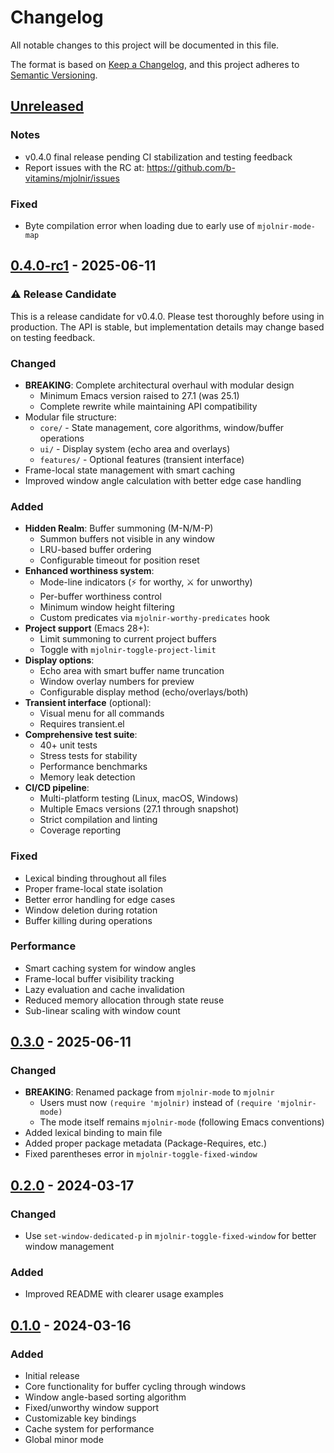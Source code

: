 # Changelog
All notable changes to this project will be documented in this file.

The format is based on [Keep a Changelog](https://keepachangelog.com/en/1.0.0/),
and this project adheres to [Semantic Versioning](https://semver.org/spec/v2.0.0.html).

## [Unreleased]
### Notes
- v0.4.0 final release pending CI stabilization and testing feedback
- Report issues with the RC at: https://github.com/b-vitamins/mjolnir/issues
### Fixed
- Byte compilation error when loading due to early use of `mjolnir-mode-map`

## [0.4.0-rc1] - 2025-06-11
### ⚠️ Release Candidate
This is a release candidate for v0.4.0. Please test thoroughly before using in production.
The API is stable, but implementation details may change based on testing feedback.

### Changed
- **BREAKING**: Complete architectural overhaul with modular design
  - Minimum Emacs version raised to 27.1 (was 25.1)
  - Complete rewrite while maintaining API compatibility
- Modular file structure:
  - `core/` - State management, core algorithms, window/buffer operations
  - `ui/` - Display system (echo area and overlays)
  - `features/` - Optional features (transient interface)
- Frame-local state management with smart caching
- Improved window angle calculation with better edge case handling

### Added
- **Hidden Realm**: Buffer summoning (M-N/M-P)
  - Summon buffers not visible in any window
  - LRU-based buffer ordering
  - Configurable timeout for position reset
- **Enhanced worthiness system**:
  - Mode-line indicators (⚡ for worthy, ⚔ for unworthy)
  - Per-buffer worthiness control
  - Minimum window height filtering
  - Custom predicates via `mjolnir-worthy-predicates` hook
- **Project support** (Emacs 28+):
  - Limit summoning to current project buffers
  - Toggle with `mjolnir-toggle-project-limit`
- **Display options**:
  - Echo area with smart buffer name truncation
  - Window overlay numbers for preview
  - Configurable display method (echo/overlays/both)
- **Transient interface** (optional):
  - Visual menu for all commands
  - Requires transient.el
- **Comprehensive test suite**:
  - 40+ unit tests
  - Stress tests for stability
  - Performance benchmarks
  - Memory leak detection
- **CI/CD pipeline**:
  - Multi-platform testing (Linux, macOS, Windows)
  - Multiple Emacs versions (27.1 through snapshot)
  - Strict compilation and linting
  - Coverage reporting

### Fixed
- Lexical binding throughout all files
- Proper frame-local state isolation
- Better error handling for edge cases
- Window deletion during rotation
- Buffer killing during operations

### Performance
- Smart caching system for window angles
- Frame-local buffer visibility tracking
- Lazy evaluation and cache invalidation
- Reduced memory allocation through state reuse
- Sub-linear scaling with window count

## [0.3.0] - 2025-06-11
### Changed
- **BREAKING**: Renamed package from `mjolnir-mode` to `mjolnir`
  - Users must now `(require 'mjolnir)` instead of `(require 'mjolnir-mode)`
  - The mode itself remains `mjolnir-mode` (following Emacs conventions)
- Added lexical binding to main file
- Added proper package metadata (Package-Requires, etc.)
- Fixed parentheses error in `mjolnir-toggle-fixed-window`

## [0.2.0] - 2024-03-17
### Changed
- Use `set-window-dedicated-p` in `mjolnir-toggle-fixed-window` for better window management

### Added
- Improved README with clearer usage examples

## [0.1.0] - 2024-03-16
### Added
- Initial release
- Core functionality for buffer cycling through windows
- Window angle-based sorting algorithm
- Fixed/unworthy window support
- Customizable key bindings
- Cache system for performance
- Global minor mode

[Unreleased]: https://github.com/b-vitamins/mjolnir/compare/v0.4.0-rc1...HEAD
[0.4.0-rc1]: https://github.com/b-vitamins/mjolnir/compare/v0.3.0...v0.4.0-rc1
[0.3.0]: https://github.com/b-vitamins/mjolnir/compare/v0.2.0...v0.3.0
[0.2.0]: https://github.com/b-vitamins/mjolnir/compare/v0.1.0...v0.2.0
[0.1.0]: https://github.com/b-vitamins/mjolnir/releases/tag/v0.1.0
